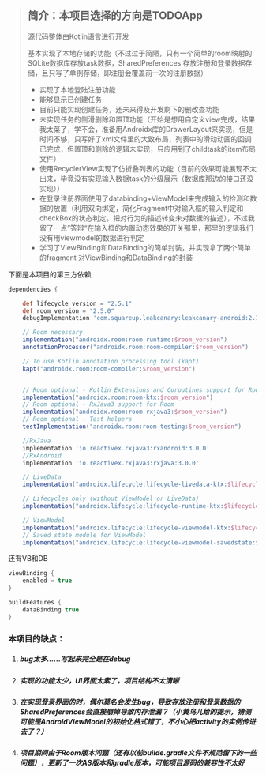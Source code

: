 > ## 简介：本项目选择的方向是**TODO**App
>
> 源代码整体由Kotlin语言进行开发
>
> 基本实现了本地存储的功能（不过过于简陋，只有一个简单的room映射的SQLite数据库存放task数据，SharedPreferences 存放注册和登录数据存储，且只写了单例存储，即注册会覆盖前一次的注册数据）
>
> - 实现了本地登陆注册功能
> - 能够显示已创建任务
> - 目前只能实现创建任务，还未来得及开发剩下的删改查功能
> - 未实现任务的侧滑删除和置顶功能（开始是想用自定义view完成，结果我太菜了，学不会，准备用Androidx库的DrawerLayout来实现，但是时间不够，只写好了xml文件里的大致布局，列表中的滑动动画的回调已完成，但置顶和删除的逻辑未实现，只应用到了childtask的item布局文件）
> - 使用RecyclerView实现了仿折叠列表的功能（目前的效果可能展现不太出来，毕竟没有实现输入数据task的分级展示（数据库那边的接口还没实现））
> - 在登录注册界面使用了databinding+ViewModel来完成输入的检测和数据的放置（利用双向绑定，简化Fragment中对输入框的输入判定和checkBox的状态判定，把对行为的描述转变未对数据的描述），不过我留了一点”答辩“在输入框的内置动态效果的开关那里，那里的逻辑我们没有用viewmodel的数据进行判定
> - 学习了ViewBinding和DataBinding的简单封装，并实现拿了两个简单的fragment 对ViewBinding和DataBinding的封装

下面是本项目的第三方依赖

```groovy
dependencies {

    def lifecycle_version = "2.5.1"
    def room_version = "2.5.0"
    debugImplementation 'com.squareup.leakcanary:leakcanary-android:2.10'

    // Room necessary
    implementation("androidx.room:room-runtime:$room_version")
    annotationProcessor("androidx.room:room-compiler:$room_version")

    // To use Kotlin annotation processing tool (kapt)
    kapt("androidx.room:room-compiler:$room_version")


    // Room optional - Kotlin Extensions and Coroutines support for Room
    implementation("androidx.room:room-ktx:$room_version")
    // Room optional - RxJava3 support for Room
    implementation("androidx.room:room-rxjava3:$room_version")
    // Room optional - Test helpers
    testImplementation("androidx.room:room-testing:$room_version")

    //RxJava
    implementation 'io.reactivex.rxjava3:rxandroid:3.0.0'
    //RxAndroid
    implementation 'io.reactivex.rxjava3:rxjava:3.0.0'

    // LiveData
    implementation("androidx.lifecycle:lifecycle-livedata-ktx:$lifecycle_version")

    // Lifecycles only (without ViewModel or LiveData)
    implementation("androidx.lifecycle:lifecycle-runtime-ktx:$lifecycle_version")

    // ViewModel
    implementation("androidx.lifecycle:lifecycle-viewmodel-ktx:$lifecycle_version")
    // Saved state module for ViewModel
    implementation("androidx.lifecycle:lifecycle-viewmodel-savedstate:$lifecycle_version")
```

还有VB和DB

```groovy
viewBinding {
    enabled = true
}

buildFeatures {
    dataBinding true
}
```

### 本项目的缺点：

1. ##### bug太多……写起来完全是在debug

2. ##### 实现的功能太少，UI界面太素了，项目结构不太清晰

3. ##### 在实现登录界面的时，偶尔莫名会发生bug，导致存放注册和登录数据的SharedPreferences会直接崩掉导致内存泄漏？（小黄鸟儿给的提示，猜测可能是AndroidViewModel的初始化格式错了，不小心把activity的实例传进去了？） 

4. ##### 项目期间由于Room版本问题（还有以前builde.gradle文件不规范留下的一些问题），更新了一次AS版本和gradle版本，可能项目源码的兼容性不太好